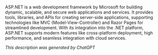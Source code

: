 ASP.NET is a web development framework by Microsoft for building dynamic, scalable, and secure web applications and services. It provides tools, libraries, and APIs for creating server-side applications, supporting technologies like MVC (Model-View-Controller) and Razor Pages for streamlined development. With its integration into the .NET platform, ASP.NET supports modern features like cross-platform deployment, high performance, and seamless integration with cloud services.

*This description was generated by ChatGPT*
